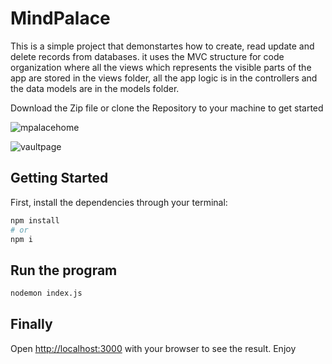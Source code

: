 # MindPalace
This is a simple project that demonstartes how to create, read update and delete records from databases.  it uses the MVC structure for code organization where all the views which represents the visible parts of the app are stored in the views folder, all the app logic is in the controllers and the data models are in the models folder.

Download the Zip file or clone the Repository to your machine to get started


![mpalacehome](https://user-images.githubusercontent.com/59916614/163930624-b4dfcf16-b434-4a00-aa12-f1d875e9cf6f.png)



![vaultpage](https://user-images.githubusercontent.com/59916614/163930911-ce0f2815-7823-4ced-8656-cf1e8981f923.png)

## Getting Started

First, install the dependencies through your terminal:

```bash
npm install
# or
npm i
```

## Run the program

```bash
nodemon index.js
```

## Finally

Open [http://localhost:3000](http://localhost:3000) with your browser to see the result.
Enjoy
